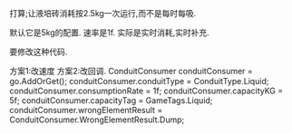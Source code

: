 ﻿

打算;让液培砖消耗按2.5kg一次运行,而不是每时每吸.

默认它是5kg的配置.  速率是1f.  实际是实时消耗,实时补充.

要修改这种代码. 

方案1:改速度
方案2:改回调.
		ConduitConsumer conduitConsumer = go.AddOrGet<ConduitConsumer>();
		conduitConsumer.conduitType = ConduitType.Liquid;
		conduitConsumer.consumptionRate = 1f;
		conduitConsumer.capacityKG = 5f;
		conduitConsumer.capacityTag = GameTags.Liquid;
		conduitConsumer.wrongElementResult = ConduitConsumer.WrongElementResult.Dump;